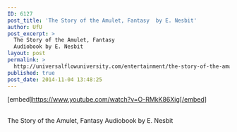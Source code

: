 ```yaml
---
ID: 6127
post_title: 'The Story of the Amulet, Fantasy  by E. Nesbit'
author: UfU
post_excerpt: >
  The Story of the Amulet, Fantasy
  Audiobook by E. Nesbit
layout: post
permalink: >
  http://universalflowuniversity.com/entertainment/the-story-of-the-amulet-fantasy-by-e-nesbit/
published: true
post_date: 2014-11-04 13:48:25
---
```

[embed]https://www.youtube.com/watch?v=O-RMkK86Xig[/embed]</br></br>
<p>The Story of the Amulet, Fantasy Audiobook by E. Nesbit</p>